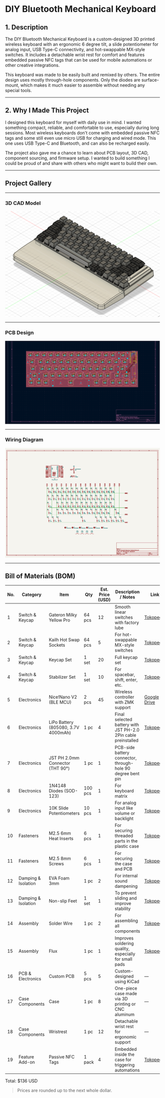 # DIY Bluetooth Mechanical Keyboard

## 1. Description

The DIY Bluetooth Mechanical Keyboard is a custom-designed 3D printed wireless keyboard with an ergonomic 6 degree tilt, a slide potentiometer for analog input, USB Type-C connectivity, and hot-swappable MX-style switches. It includes a detachable wrist rest for comfort and features embedded passive NFC tags that can be used for mobile automations or other creative integrations.  

This keyboard was made to be easily built and remixed by others. The entire design uses mostly through-hole components. Only the diodes are surface-mount, which makes it much easier to assemble without needing any special tools.

---

## 2. Why I Made This Project

I designed this keyboard for myself with daily use in mind. I wanted something compact, reliable, and comfortable to use, especially during long sessions. Most wireless keyboards don't come with embedded passive NFC tags and some still even use micro USB for charging and wired mode. This one uses USB Type-C and Bluetooth, and can also be recharged easily.

The project also gave me a chance to learn about PCB layout, 3D CAD, component sourcing, and firmware setup. I wanted to build something I could be proud of and share with others who might want to build their own.

---

## Project Gallery

---

### 3D CAD Model  
![cad_model](images/3D%20Model.png)

---

### PCB Design  
![pcb_layout](images/PCB.png)

---

### Wiring Diagram  
![wiring_diagram](images/Schematics.png)

---

## Bill of Materials (BOM)

| No. | Category               | Item                                 | Qty     | Est. Price (USD) | Description / Notes                                                           | Link                                                                 |
|-----|------------------------|--------------------------------------|---------|------------------|-------------------------------------------------------------------------------|----------------------------------------------------------------------|
| 1   | Switch & Keycap        | Gateron Milky Yellow Pro             | 64 pcs  | 12               | Smooth linear switches with factory lube                                      | [Tokopedia](https://www.tokopedia.com/mechkeyboardsid/gateron-g-pro-yellow-switch-linear-plate-mount?utm_source=salinlink&utm_medium=share&utm_campaign=PDP-266238606-2999811194-130725-RKdhUE) |
| 2   | Switch & Keycap        | Kailh Hot Swap Sockets               | 64 pcs  | 5                | For hot-swappable MX-style switches                                           | [Tokopedia](https://www.tokopedia.com/mechkeyboardsid/kailh-hot-swap-mechanical-keyboard-pcb-socket-black?utm_source=salinlink&utm_medium=share&utm_campaign=PDP-266238606-2198706891-130725-RKdhUE) |
| 3   | Switch & Keycap        | Keycap Set                           | 1 set   | 20               | Full keycap set                                                               | [Tokopedia](https://tk.tokopedia.com/ZSBVvFJGR/) |
| 4   | Switch & Keycap        | Stabilizer Set                       | 1 set   | 10               | For spacebar, shift, enter, etc.                                              | [Tokopedia](https://tk.tokopedia.com/ZSBpk1MKy/) |
| 5   | Electronics            | Nice!Nano V2 (BLE MCU)               | 2 pcs   | 45               | Wireless controller with ZMK support                                          | [Google Drive](https://share.google/yrYyfjcOSs7LEji6q) |
| 6   | Electronics            | LiPo Battery (805080, 3.7V 4000mAh)  | 1 pc    | 4                | Final selected battery with JST PH-2.0 2Pin cable preinstalled                | [Tokopedia](https://tk.tokopedia.com/ZSBpAFa1Y/) |
| 7   | Electronics            | JST PH 2.0mm Connector (THT 90°)     | 1 pc    | 1                | PCB-side battery connector, through-hole 90 degree bent pin                   | [Tokopedia](https://tk.tokopedia.com/ZSBpAYkm3/) |
| 8   | Electronics            | 1N4148 Diodes (SOD-123)              | 100 pcs | 1                | For keyboard matrix                                                            | [Tokopedia](https://www.tokopedia.com/i2c-parts/in4148-1n4148-1n4148ws-sod123-switching-diode-sod-123-dioda?utm_source=salinlink&utm_medium=share&utm_campaign=PDP-266238606-1509220482-130725-RKdhUE) |
| 9   | Electronics            | 10K Slide Potentiometers             | 10 pcs  | 1                | For analog input like volume or backlight                                     | [Tokopedia](https://www.tokopedia.com/innovtronic/b10k-mono-slide-potentio-75mm-high-quality?utm_source=salinlink&utm_medium=share&utm_campaign=PDP-266238606-344656821-130725-RKdhUE) |
| 10  | Fasteners              | M2.5 6mm Heat Inserts                | 6 pcs   | 1                | For securing threaded parts in the plastic case                               | [Tokopedia](https://tk.tokopedia.com/ZSBqKcnqk/) |
| 11  | Fasteners              | M2.5 8mm Screws                      | 6 pcs   | 1                | For securing the case and PCB                                                 | [Tokopedia](https://www.tokopedia.com/archive-lapaktukang/baut-komputer-laptop-m2-5x4-m2-5x5-m2-5x6-m2-5x8-m2-5x10-m2-5x8-mm-hitam-d5-7f72b?utm_source=salinlink&utm_medium=share&utm_campaign=PDP-266238606-14063028572-140725-RKdhUE) |
| 12  | Damping & Isolation    | EVA Foam 3mm                         | 1 pc    | 2                | For internal sound dampening                                                  | [Tokopedia](https://www.tokopedia.com/tentakey/eva-foam-untuk-case-plate-foam-modding-mechanical-keyboard-25x30-2mm-26c32?utm_source=salinlink&utm_medium=share&utm_campaign=PDP-266238606-8737440897-140725-RKdhUE) |
| 13  | Damping & Isolation    | Non-slip Feet                        | 1 set   | 1                | To prevent sliding and improve stability                                      | [Tokopedia](https://tk.tokopedia.com/ZSBqsCjBn/) |
| 14  | Assembly               | Solder Wire                          | 1 pc    | 2                | For assembling all components                                                 | [Tokopedia](https://www.tokopedia.com/mitra-abadi-official/timah-solder-diameter-08-mm-panjang-10-meter?utm_source=salinlink&utm_medium=share&utm_campaign=PDP-266238606-60532398-130725-RKdhUE) |
| 15  | Assembly               | Flux                                 | 1 pc    | 1                | Improves soldering quality, especially for small pads                         | [Tokopedia](https://www.tokopedia.com/mirorim/flux-minyak-solder-soldering-paste-cream-oil-songka-pasta-rosin-zj-80ml-a851e?utm_source=salinlink&utm_medium=share&utm_campaign=PDP-266238606-11865644997-130725-RKdhUE) |
| 16  | PCB & Electronics      | Custom PCB                           | 5 pcs   | 5                | Custom-designed using KiCad                                                   | — |
| 17  | Case Components        | Case                                 | 1 pc    | 8                | One-piece case made via 3D printing or CNC aluminum                           | — |
| 18  | Case Components        | Wristrest                            | 1 pc    | 12               | Detachable wrist rest for ergonomic support                                   | — |
| 19  | Feature Add-on         | Passive NFC Tags                     | 1 pack  | 4                | Embedded inside the case for triggering automations                           | [Tokopedia](https://tk.tokopedia.com/ZSBVtqGWa/) |

Total: $136 USD

> Prices are rounded up to the next whole dollar.
